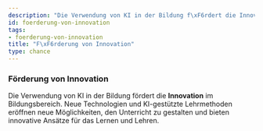 ```yaml
---
description: "Die Verwendung von KI in der Bildung f\xF6rdert die Innovation im Bildungsbereich."
id: foerderung-von-innovation
tags:
- foerderung-von-innovation
title: "F\xF6rderung von Innovation"
type: chance
---
```



### Förderung von Innovation

Die Verwendung von KI in der Bildung fördert die **Innovation** im Bildungsbereich. Neue Technologien und KI-gestützte Lehrmethoden eröffnen neue Möglichkeiten, den Unterricht zu gestalten und bieten innovative Ansätze für das Lernen und Lehren.
